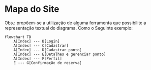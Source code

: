 # Mapa do Site

Obs.: propõem-se a utilização de alguma ferramenta que possibilite a representação textual do diagrama. Como o Seguinte exemplo:

```mermaid
flowchart TD
    A[Index] --- B[Login]
    A[Index] --- C[Cadastrar]
    A[Index] --- D[Cadastrar ponto]
    A[Index] --- E[Detalhes e gerenciar ponto]
    A[Index] --- F[Perfil]
    E --- G[Confirmação de reserva]
```
